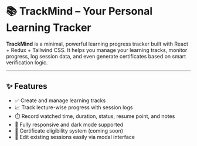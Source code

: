 # 📚 TrackMind – Your Personal Learning Tracker

**TrackMind** is a minimal, powerful learning progress tracker built with React + Redux + Tailwind CSS. It helps you manage your learning tracks, monitor progress, log session data, and even generate certificates based on smart verification logic.

---

## ✨ Features

- ✅ Create and manage learning tracks
- 📈 Track lecture-wise progress with session logs
- ⏱️ Record watched time, duration, status, resume point, and notes
- 🌙 Fully responsive and dark mode supported
- 🧠 Certificate eligibility system (coming soon)
- 🧪 Edit existing sessions easily via modal interface